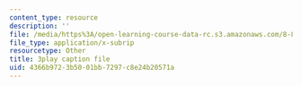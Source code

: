 ```yaml
---
content_type: resource
description: ''
file: /media/https%3A/open-learning-course-data-rc.s3.amazonaws.com/8-851-effective-field-theory-spring-2013/4366b9723b5001bb7297c8e24b20571a_6PrAW28eUpE.srt
file_type: application/x-subrip
resourcetype: Other
title: 3play caption file
uid: 4366b972-3b50-01bb-7297-c8e24b20571a
---
```

